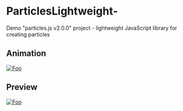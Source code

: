 # ParticlesLightweight-
Demo "particles.js v2.0.0" project - lightweight JavaScript library for creating particles 

## Animation

[![Foo](https://github.com/AvgustPol/ParticlesLightweight-/blob/master/ParticlesJsDemo.gif?raw=true)](https://github.com/AvgustPol/ParticlesLightweight-/blob/master/ParticlesJsDemo.gif?raw=true)



## Preview 

[![Foo](https://github.com/AvgustPol/ParticlesLightweight-/blob/master/ParticlesJsDemo.png?raw=true)](https://github.com/AvgustPol/ParticlesLightweight-/blob/master/ParticlesJsDemo.png?raw=true)
